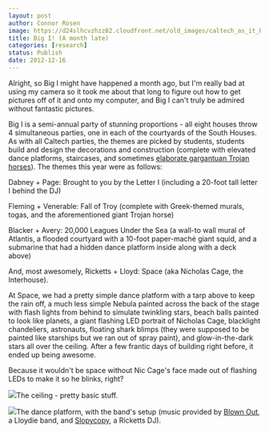 ```yaml
---
layout: post
author: Connor Rosen
image: https://d24slhcvzhzz82.cloudfront.net/old_images/caltech_as_it_happens/6a0105349b8251970b017ee63913b1970d.jpg
title: Big I! (A month late)
categories: [research]
status: Publish
date: 2012-12-16
---
```



Alright, so Big I might have happened a month ago, but I'm really bad at using my camera so it took me about that long to figure out how to get pictures off of it and onto my computer, and Big I can't truly be admired without fantastic pictures.

Big I is a semi-annual party of stunning proportions - all eight houses throw 4 simultaneous parties, one in each of the courtyards of the South Houses. As with all Caltech parties, the themes are picked by students, students build and design the decorations and construction (complete with elevated dance platforms, staircases, and sometimes [elaborate gargantuan Trojan horses](https://caltech.typepad.com/caltech_as_it_happens/2012/11/update.html)). The themes this year were as follows:

Dabney + Page: Brought to you by the Letter I (including a 20-foot tall letter I behind the DJ)

Fleming + Venerable: Fall of Troy (complete with Greek-themed murals, togas, and the aforementioned giant Trojan horse)

Blacker + Avery: 20,000 Leagues Under the Sea (a wall-to wall mural of Atlantis, a flooded courtyard with a 10-foot paper-maché giant squid, and a submarine that had a hidden dance platform inside along with a deck above)

And, most awesomely, Ricketts + Lloyd: Space (aka Nicholas Cage, the Interhouse).

At Space, we had a pretty simple dance platform with a tarp above to keep the rain off, a much less simple Nebula painted across the back of the stage with flash lights from behind to simulate twinkling stars, beach balls painted to look like planets, a giant flashing LED portrait of Nicholas Cage, blacklight chandeliers, astronauts, floating shark blimps (they were supposed to be painted like starships but we ran out of spray paint), and glow-in-the-dark stars all over the ceiling. After a few frantic days of building right before, it ended up being awesome.

Because it wouldn't be space without Nic Cage's face made out of flashing LEDs to make it so he blinks, right?


![](https://d24slhcvzhzz82.cloudfront.net/old_images/caltech_as_it_happens/6a0105349b8251970b017d3ec4a3a3970c.jpg)The ceiling - pretty basic stuff.


![](https://d24slhcvzhzz82.cloudfront.net/old_images/caltech_as_it_happens/6a0105349b8251970b017ee6391651970d.jpg)The dance platform, with the band's setup (music provided by [Blown Out](https://www.facebook.com/blownoutband), a Lloydie band, and [Slopycopy](https://soundcloud.com/slopycopy), a Ricketts DJ).

